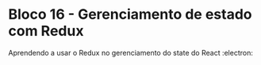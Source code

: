 # Bloco 16 - Gerenciamento de estado com Redux

Aprendendo a usar o Redux no gerenciamento do state do React :electron:
